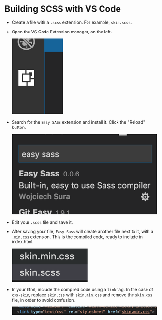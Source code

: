 # Building SCSS with VS Code

- Create a file with a `.scss` extension. For example, `skin.scss`.
- Open the VS Code Extension manager, on the left.

    ![](assets/compile-sass/vscode-extensions.png)

- Search for the `Easy SASS` extension and install it. Click the "Reload" button.

    ![](assets/compile-sass/vscode-easy-sass.png)

- Edit your `.scss` file and save it.

- After saving your file, `Easy Sass` will create another file next to it, with a `.min.css` extension. This is the compiled code, ready to include in index.html.

    ![](assets/compile-sass/vscode-generated-skin.png)

- In your html, include the compiled code using a `link` tag. In the case of `css-skin`, replace `skin.css` with `skin.min.css` and remove the `skin.css` file, in order to avoid confusion.

    ![](assets/compile-sass/vscode-import.png)
